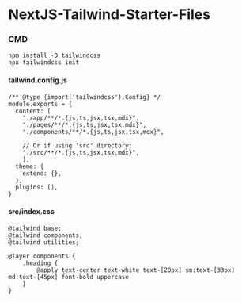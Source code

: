 # NextJS-Tailwind-Starter-Files

### CMD

```
npm install -D tailwindcss
npx tailwindcss init
```

#### tailwind.config.js

```
/** @type {import('tailwindcss').Config} */
module.exports = {
  content: [
    "./app/**/*.{js,ts,jsx,tsx,mdx}",
    "./pages/**/*.{js,ts,jsx,tsx,mdx}",
    "./components/**/*.{js,ts,jsx,tsx,mdx}",

    // Or if using 'src' directory:
    "./src/**/*.{js,ts,jsx,tsx,mdx}",
    ],
  theme: {
    extend: {},
  },
  plugins: [],
}
```

#### src/index.css

````
@tailwind base;
@tailwind components;
@tailwind utilities;

@layer components {
    .heading {
        @apply text-center text-white text-[28px] sm:text-[33px] md:text-[45px] font-bold uppercase
    }
}
````
